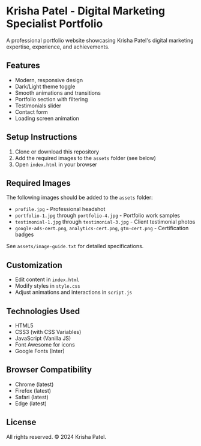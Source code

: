 # Krisha Patel - Digital Marketing Specialist Portfolio

A professional portfolio website showcasing Krisha Patel's digital marketing expertise, experience, and achievements.

## Features

- Modern, responsive design
- Dark/Light theme toggle
- Smooth animations and transitions
- Portfolio section with filtering
- Testimonials slider
- Contact form
- Loading screen animation

## Setup Instructions

1. Clone or download this repository
2. Add the required images to the `assets` folder (see below)
3. Open `index.html` in your browser

## Required Images

The following images should be added to the `assets` folder:

- `profile.jpg` - Professional headshot
- `portfolio-1.jpg` through `portfolio-4.jpg` - Portfolio work samples
- `testimonial-1.jpg` through `testimonial-3.jpg` - Client testimonial photos
- `google-ads-cert.png`, `analytics-cert.png`, `gtm-cert.png` - Certification badges

See `assets/image-guide.txt` for detailed specifications.

## Customization

- Edit content in `index.html`
- Modify styles in `style.css`
- Adjust animations and interactions in `script.js`

## Technologies Used

- HTML5
- CSS3 (with CSS Variables)
- JavaScript (Vanilla JS)
- Font Awesome for icons
- Google Fonts (Inter)

## Browser Compatibility

- Chrome (latest)
- Firefox (latest)
- Safari (latest)
- Edge (latest)

## License

All rights reserved. © 2024 Krisha Patel. 